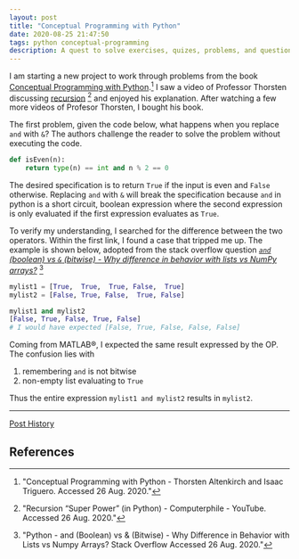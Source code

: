 ```yaml
---
layout: post
title: "Conceptual Programming with Python"
date: 2020-08-25 21:47:50
tags: python conceptual-programming
description: A quest to solve exercises, quizes, problems, and questions
---
```


I am starting a new project to work through problems from the book [Conceptual Programming with Python][1].[^1] I saw a video of Professor Thorsten discussing [recursion][2] [^2] and enjoyed his explanation. After watching a few more videos of Profesor Thorsten, I bought his book. 

The first problem, given the code below, what happens when you replace `and` with `&`? The authors challenge the reader to solve the problem without executing the code.

```python
def isEven(n):
    return type(n) == int and n % 2 == 0
```

The desired specification is to return `True` if the input is even and `False` otherwise. Replacing `and` with `&` will break the specification because `and` in python is a short circuit, boolean expression where the second expression is only evaluated if the first expression evaluates as `True`.

To verify my understanding, I searched for the difference between the two operators. Within the first link, I found a case that tripped me up. The example is shown below, adopted from the stack overflow question [*`and` (boolean) vs `&` (bitwise) - Why difference in behavior with lists vs NumPy arrays?*][3] [^3]

```python
mylist1 = [True,  True,  True, False,  True]
mylist2 = [False, True, False,  True, False]

mylist1 and mylist2
[False, True, False, True, False]
# I would have expected [False, True, False, False, False]
```

Coming from MATLAB®, I expected the same result expressed by the OP. The confusion lies with 
1. remembering `and` is not bitwise 
2. non-empty list evaluating to `True` 

Thus the entire expression `mylist1 and mylist2` results in `mylist2`.

---

<a href="https://github.com/jessstringham/blog/commits/master/{{page.path | remove_first: '_posts/'}}">Post History</a>

## References

[^1]: "Conceptual Programming with Python - Thorsten Altenkirch and Isaac Triguero. Accessed 26 Aug. 2020."
[^2]: "Recursion “Super Power” (in Python) - Computerphile - YouTube. Accessed 26 Aug. 2020."
[^3]: "Python - and (Boolean) vs & (Bitwise) - Why Difference in Behavior with Lists vs Numpy Arrays? Stack Overflow Accessed 26 Aug. 2020."


[1]: http://www.cs.nott.ac.uk/~pszit/cp.html "Conceptual Programming with Python - Thorsten Altenkirch and Isaac Triguero. Accessed 26 Aug. 2020."
[2]: https://youtu.be/8lhxIOAfDss "Recursion “Super Power” (in Python) - Computerphile - YouTube. Accessed 26 Aug. 2020."
[3]: https://stackoverflow.com/q/22646463 "Python - and (Boolean) vs & (Bitwise) - Why Difference in Behavior with Lists vs Numpy Arrays? Stack Overflow Accessed 26 Aug. 2020."